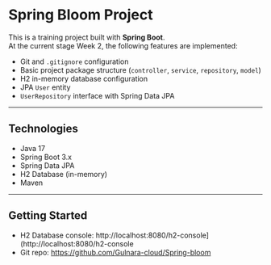 # Spring Bloom Project

This is a training project built with **Spring Boot**.  
At the current stage Week 2, the following features are implemented:

- Git and `.gitignore` configuration  
- Basic project package structure (`controller`, `service`, `repository`, `model`)  
- H2 in-memory database configuration  
- JPA `User` entity  
- `UserRepository` interface with Spring Data JPA  

---

## Technologies
- Java 17  
- Spring Boot 3.x  
- Spring Data JPA  
- H2 Database (in-memory)  
- Maven  

---

## Getting Started
- H2 Database console: http://localhost:8080/h2-console](http://localhost:8080/h2-console
- Git repo: https://github.com/Gulnara-cloud/Spring-bloom


